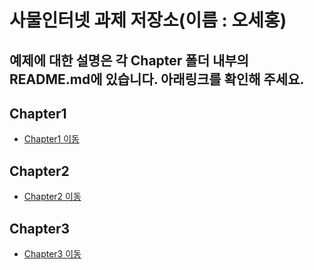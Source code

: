# 사물인터넷 과제 저장소(이름 : 오세홍)
## 예제에 대한 설명은 각 Chapter 폴더 내부의 README.md에 있습니다.  아래링크를 확인해 주세요.

## Chapter1
- [Chapter1 이동](./chapter1/README.md)  

## Chapter2
- [Chapter2 이동](./chapter2/README.md)  

## Chapter3
- [Chapter3 이동](./chapter3/README.md)
